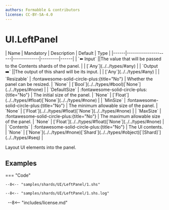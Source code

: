 ```yaml
---
authors: Formabble & contributors
license: CC-BY-SA-4.0
---
```



# UI.LeftPanel

<div class="sh-parameters" markdown="1">
| Name | Mandatory | Description | Default | Type |
|------|---------------------|-------------|---------|------|
| `⬅️ Input` ||The value that will be passed to the Contents shards of the panel. | | [`Any`](../../types/#any) |
| `Output ➡️` ||The output of this shard will be its input. | | [`Any`](../../types/#any) |
| `Resizable` | :fontawesome-solid-circle-plus:{title="No"}  | Whether the panel can be resized. | `None` | [`Bool`](../../types/#bool)[`None`](../../types/#none) |
| `DefaultSize` | :fontawesome-solid-circle-plus:{title="No"}  | The initial size of the panel. | `None` | [`Float`](../../types/#float)[`None`](../../types/#none) |
| `MinSize` | :fontawesome-solid-circle-plus:{title="No"}  | The minimum allowable size of the panel. | `None` | [`Float`](../../types/#float)[`None`](../../types/#none) |
| `MaxSize` | :fontawesome-solid-circle-plus:{title="No"}  | The maximum allowable size of the panel. | `None` | [`Float`](../../types/#float)[`None`](../../types/#none) |
| `Contents` | :fontawesome-solid-circle-plus:{title="No"}  | The UI contents. | `None` | [`None`](../../types/#none)[`Shard`](../../types/#object)[`[Shard]`](../../types/#seq) |

</div>

Layout UI elements into the panel.

## Examples

=== "Code"

  ```x86asm linenums="1"
  --8<-- "samples/shards/UI/LeftPanel/1.shs"
  ```

  ```
  --8<-- "samples/shards/UI/LeftPanel/1.shs.log"
  ```
&nbsp;
--8<-- "includes/license.md"

